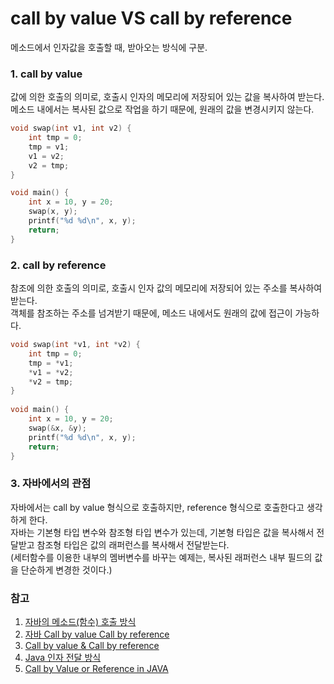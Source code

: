 # call by value VS call by reference  
메소드에서 인자값을 호출할 때, 받아오는 방식에 구분.

### 1. call by value  
값에 의한 호출의 의미로, 호출시 인자의 메모리에 저장되어 있는 값을 복사하여 받는다.  
메소드 내에서는 복사된 값으로 작업을 하기 때문에, 원래의 값을 변경시키지 않는다.  
``` c  
void swap(int v1, int v2) {  
	int tmp = 0;  
	tmp = v1;  
	v1 = v2;  
	v2 = tmp;  
}  

void main() {  
	int x = 10, y = 20;  
	swap(x, y);  
	printf("%d %d\n", x, y);  
	return;  
}  
```  

### 2. call by reference  
참조에 의한 호출의 의미로, 호출시 인자 값의 메모리에 저장되어 있는 주소를 복사하여 받는다.  
객체를 참조하는 주소를 넘겨받기 때문에, 메소드 내에서도 원래의 값에 접근이 가능하다.  
``` c  
void swap(int *v1, int *v2) {  
	int tmp = 0;  
	tmp = *v1;  
	*v1 = *v2;  
	*v2 = tmp;  
}  
  
void main() {  
	int x = 10, y = 20;  
	swap(&x, &y);  
	printf("%d %d\n", x, y);  
	return;  
}  
```  

### 3. 자바에서의 관점  
자바에서는 call by value 형식으로 호출하지만, reference 형식으로 호출한다고 생각하게 한다.   
자바는 기본형 타입 변수와 참조형 타입 변수가 있는데, 기본형 타입은 값을 복사해서 전달받고 참조형 타입은 값의 래퍼런스를 복사해서 전달받는다.  
(세터함수를 이용한 내부의 멤버변수를 바꾸는 예제는, 복사된 래퍼런스 내부 필드의 값을 단순하게 변경한 것이다.)  

### 참고  
1. [자바의 메소드(함수) 호출 방식](https://siyoon210.tistory.com/104)  
2. [자바 Call by value Call by reference](https://sleepyeyes.tistory.com/11) 
3. [Call by value & Call by reference](https://hyoje420.tistory.com/6)  
4. [Java 인자 전달 방식](http://mussebio.blogspot.com/2012/05/java-call-by-valuereference.html)  
5. [Call by Value or Reference in JAVA](https://history1994.tistory.com/8?category=668240)  

